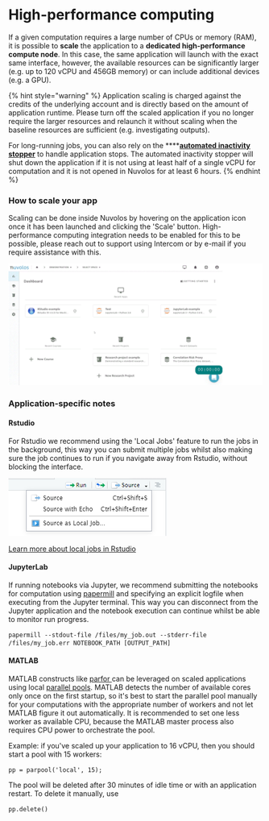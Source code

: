 # High-performance computing

If a given computation requires a large number of CPUs or memory \(RAM\), it is possible to **scale** the application to a **dedicated high-performance compute node**. In this case, the same application will launch with the exact same interface, however, the available resources can be significantly larger \(e.g. up to 120 vCPU and 456GB memory\) or can include additional devices \(e.g. a GPU\).

{% hint style="warning" %}
Application scaling is charged against the credits of the underlying account and is directly based on the amount of application runtime. Please turn off the scaled application if you no longer require the larger resources and relaunch it without scaling when the baseline resources are sufficient \(e.g. investigating outputs\).

For long-running jobs, you can also rely on the ****[**automated inactivity stopper**](../getting-started/work-with-applications/long-running-applications.md) to handle application stops. The automated inactivity stopper will shut down the application if it is not using at least half of a single vCPU for computation and it is not opened in Nuvolos for at least 6 hours.
{% endhint %}

### How to scale your app

Scaling can be done inside Nuvolos by hovering on the application icon once it has been launched and clicking the 'Scale' button. High-performance computing integration needs to be enabled for this to be possible, please reach out to support using Intercom or by e-mail if you require assistance with this.

![Scaling an application](../.gitbook/assets/scaling_ed.gif)

### Application-specific notes

#### Rstudio

For Rstudio we recommend using the 'Local Jobs' feature to run the jobs in the background, this way you can submit multiple jobs whilst also making sure the job continues to run if you navigate away from Rstudio, without blocking the interface.

![](../.gitbook/assets/image%20%283%29.png)

[Learn more about local jobs in Rstudio](https://github.com/rstudio/webinars/blob/master/74-background-jobs/slides.pdf)  

#### JupyterLab

If running notebooks via Jupyter, we recommend submitting the notebooks for computation using [papermill](https://papermill.readthedocs.io/en/latest/) and specifying an explicit logfile when executing from the Jupyter terminal. This way you can disconnect from the Jupyter application and the notebook execution can continue whilst be able to monitor run progress.

```text
papermill --stdout-file /files/my_job.out --stderr-file /files/my_job.err NOTEBOOK_PATH [OUTPUT_PATH]
```

#### MATLAB

MATLAB constructs like [parfor ](https://www.mathworks.com/help/parallel-computing/parfor.html)can be leveraged on scaled applications using local [parallel pools](https://www.mathworks.com/help/parallel-computing/parpool.html). MATLAB detects the number of available cores only once on the first startup, so it's best to start the parallel pool manually for your computations with the appropriate number of workers and not let MATLAB figure it out automatically. It is recommended to set one less worker as available CPU, because the MATLAB master process also requires CPU power to orchestrate the pool.  
  
Example: if you've scaled up your application to 16 vCPU, then you should start a pool with 15 workers:

```text
pp = parpool('local', 15);
```

The pool will be deleted after 30 minutes of idle time or with an application restart. To delete it manually, use

```text
pp.delete()
```



 

